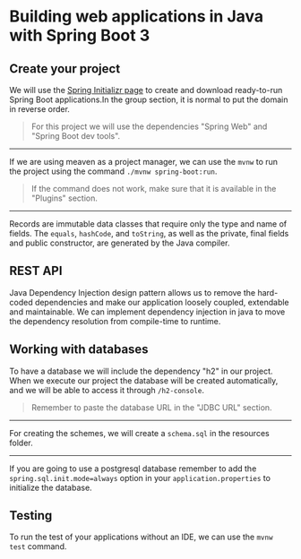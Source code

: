 # Building web applications in Java with Spring Boot 3

## Create your project

We will use the [Spring Initializr page](https://start.spring.io/;) to create and download ready-to-run Spring Boot applications.In the group section, it is normal to put the domain in reverse order.

> For this project we will use the dependencies "Spring Web" and "Spring Boot dev tools".

---

If we are using meaven as a project manager, we can use the `mvnw` to run the project using the command `./mvnw spring-boot:run`.

> If the command does not work, make sure that it is available in the "Plugins" section.

---

Records are immutable data classes that require only the type and name of fields. The `equals`, `hashCode`, and `toString`, as well as the private, final fields and public constructor, are generated by the Java compiler.

## REST API

Java Dependency Injection design pattern allows us to remove the hard-coded dependencies and make our application loosely coupled, extendable and maintainable. We can implement dependency injection in java to move the dependency resolution from compile-time to runtime.

## Working with databases

To have a database we will include the dependency "h2" in our project. When we execute our project the database will be created automatically, and we will be able to access it through `/h2-console`.

> Remember to paste the database URL in the "JDBC URL" section.

---

For creating the schemes, we will create a `schema.sql` in the resources folder.

---

If you are going to use a postgresql database remember to add the `spring.sql.init.mode=always` option in your `application.properties` to initialize the database.

## Testing

To run the test of your applications without an IDE, we can use the `mvnw test` command.
